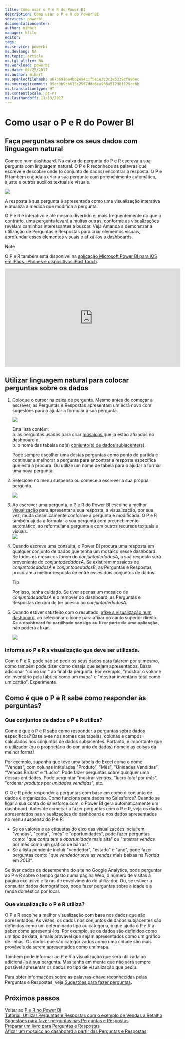 ```yaml
---
title: Como usar o P e R do Power BI
description: Como usar o P e R do Power BI
services: powerbi
documentationcenter: 
author: mihart
manager: kfile
editor: 
tags: 
ms.service: powerbi
ms.devlang: NA
ms.topic: article
ms.tgt_pltfrm: NA
ms.workload: powerbi
ms.date: 09/25/2017
ms.author: mihart
ms.openlocfilehash: a6736916a4bb2e94c1f5e1e3c3c3e5339cf990ec
ms.sourcegitcommit: 99cc3b9cb615c2957dde6ca908a51238f129cebb
ms.translationtype: HT
ms.contentlocale: pt-PT
ms.lasthandoff: 11/13/2017
---
```

# <a name="how-to-use-power-bi-qa"></a>Como usar o P e R do Power BI
## <a name="ask-questions-of-your-data-using-natural-language"></a>Faça perguntas sobre os seus dados com linguagem natural
Comece num dashboard. Na caixa de pergunta do P e R escreva a sua pergunta com linguagem natural. O P e R reconhece as palavras que escreve e descobre onde (o conjunto de dados) encontrar a resposta. O P e R também o ajuda a criar a sua pergunta com preenchimento automático, ajuste e outros auxílios textuais e visuais.

![](media/service-how-to-q-and-a/powerbi-qna.png)

A resposta à sua pergunta é apresentada como uma visualização interativa e atualiza à medida que modifica a pergunta.

O P e R é interativo e até mesmo divertido e, mais frequentemente do que o contrário, uma pergunta levará a muitas outras, conforme as visualizações revelam caminhos interessantes a buscar. Veja Amanda a demonstrar a utilização de Perguntas e Respostas para criar elementos visuais, aprofundar esses elementos visuais e afixá-los a dashboards.

> [!NOTE]
> O P e R também está disponível na [aplicação Microsoft Power BI para iOS em iPads, iPhones e dispositivos iPod Touch](mobile-apps-ios-qna.md).
> 
> 

<iframe width="560" height="315" src="https://www.youtube.com/embed/qMf7OLJfCz8?list=PL1N57mwBHtN0JFoKSR0n-tBkUJHeMP2cP" frameborder="0" allowfullscreen></iframe>

## <a name="use-natural-language-to-ask-questions-about-your-data"></a>Utilizar linguagem natural para colocar perguntas sobre os dados
1. Coloque o cursor na caixa de pergunta. Mesmo antes de começar a escrever, as Perguntas e Respostas apresentam um ecrã novo com sugestões para o ajudar a formular a sua pergunta.
   
   ![](media/service-how-to-q-and-a/powerbi-qna-cursor.png)  
   
   Esta lista contém:  
   a.  as perguntas usadas para criar [mosaicos ](service-dashboard-tiles.md) que já estão afixados no dashboard e  
   b.  o nome das tabelas no(s) [conjunto(s) de dados subjacente(s)](service-get-data.md).  
   
   Pode sempre escolher uma destas perguntas como ponto de partida e continuar a melhorar a pergunta para encontrar a resposta específica que está à procura. Ou utilize um nome de tabela para o ajudar a formar uma nova pergunta.
2. Selecione no menu suspenso ou comece a escrever a sua própria pergunta.  
   
   ![](media/service-how-to-q-and-a/powerbi-qna-list.png)
3. Ao escrever uma pergunta, o P e R do Power BI escolhe a melhor [visualização](power-bi-visualization-types-for-reports-and-q-and-a.md) para apresentar a sua resposta; a visualização, por sua vez, muda dinamicamente conforme a pergunta é modificada. O P e R também ajuda a formular a sua pergunta com preenchimento automático, ao reformular a pergunta e com outros recursos textuais e visuais.  
   ![](media/service-how-to-q-and-a/powerbi-qna-viz.png)
4. Quando escreve uma consulta, o Power BI procura uma resposta em qualquer conjunto de dados que tenha um mosaico nesse dashboard.  Se todos os mosaicos forem do *conjuntodedadosA*, a sua resposta será proveniente do *conjuntodedadosA*.  Se existirem mosaicos de *conjuntodedadosA* e *conjuntodedadosB*, as Perguntas e Respostas procuram a melhor resposta de entre esses dois conjuntos de dados.
   
   > [!TIP]
   > Por isso, tenha cuidado. Se tiver apenas um mosaico de *conjuntodedadosA* e o remover do dashboard, as Perguntas e Respostas deixam de ter acesso ao *conjuntodedadosA*.
   > 
   > 
5. Quando estiver satisfeito com o resultado, [afixe a visualização num dashboard](service-dashboard-pin-tile-from-q-and-a.md), ao selecionar o ícone para afixar no canto superior direito. Se o dashboard foi partilhado consigo ou fizer parte de uma aplicação, não poderá afixar.
   
   ![](media/service-how-to-q-and-a/pbi_qna_finish-typing-question.jpg)

### <a name="tell-qa-which-visualization-to-use"></a>Informe ao P e R a visualização que deve ser utilizada.
Com o P e R, pode não só pedir os seus dados para falarem por si mesmo, como também pode dizer como deseja que sejam apresentados. Basta adicionar "como um <visualization type>" ao final da pergunta.  Por exemplo, "mostrar o volume de inventário pela fábrica como um mapa" e "mostrar inventário total como um cartão".  Experimente.

## <a name="how-does-qa-know-how-to-answer-questions"></a>Como é que o P e R sabe como responder às perguntas?
### <a name="which-datasets-does-qa-use"></a>Que conjuntos de dados o P e R utiliza?
Como é que o P e R sabe como responder a perguntas sobre dados específicos? Baseia-se nos nomes das tabelas, colunas e campos calculados nos conjuntos de dados subjacentes. Portanto, é importante que o utilizador (ou o proprietário do conjunto de dados) nomeie as coisas da melhor forma! 

Por exemplo, suponha que teve uma tabela do Excel como o nome "Vendas", com colunas intituladas "Produto", "Mês", "Unidades Vendidas", "Vendas Brutas" e "Lucro". Pode fazer perguntas sobre qualquer uma dessas entidades.  Pode perguntar "mostrar *vendas*, "lucro *total* por *mês*", "ordenar *produtos* por *unidades vendidas*", etc.

O Q e R pode responder a perguntas com base em como o conjunto de dados é organizado. Como funciona para dados no Salesforce? Quando se ligar à sua conta do salesforce.com, o Power BI gera automaticamente um dashboard.  Antes de começar a fazer perguntas com o P e R, veja os dados apresentados nas visualizações do dashboard e nos dados apresentados no menu suspenso do P e R.

* Se os valores e as etiquetas do eixo das visualizações incluírem "vendas", "conta", "mês" e "oportunidades", pode fazer perguntas como: "que *conta* tem a *oportunidade* mais alta" ou "mostrar *vendas* por mês como um gráfico de barras".
* Se a lista pendente incluir "vendedor", "estado" e "ano", pode fazer perguntas como: "que *vendedor* teve as *vendas* mais baixas na *Florida* em *2013*".

Se tiver dados de desempenho do site no Google Analytics, pode perguntar ao P e R sobre o tempo gasto numa página Web, o número de visitas à página exclusivo e taxas de envolvimento do utilizador. Ou, se estiver a consultar dados demográficos, pode fazer perguntas sobre a idade e a renda doméstica por local.

### <a name="which-visualization-does-qa-use"></a>Que visualização o P e R utiliza?
O P e R escolhe a melhor visualização com base nos dados que são apresentados. Às vezes, os dados nos conjuntos de dados subjacentes são definidos como um determinado tipo ou categoria, o que ajuda o P e R a saber como apresentá-los. Por exemplo, se os dados são definidos como um tipo de data, é mais provável que sejam apresentados como um gráfico de linhas. Os dados que são categorizados como uma cidade são mais prováveis de serem apresentados como um mapa.

Também pode informar ao P e R a visualização que será utilizada ao adicioná-la à sua pergunta. Mas tenha em mente que não será sempre possível apresentar os dados no tipo de visualização que pediu.

Para obter informações sobre as palavras-chave reconhecidas pelas Perguntas e Respostas, veja [Sugestões para fazer perguntas](service-q-and-a-tips.md).

## <a name="next-steps"></a>Próximos passos
Voltar ao [P e R no Power BI](service-q-and-a.md)  
[Tutorial: Utilizar Perguntas e Respostas com o exemplo de Vendas a Retalho](power-bi-visualization-introduction-to-q-and-a.md)  
[Sugestões para fazer perguntas nas Perguntas e Respostas](service-q-and-a-tips.md)  
[Preparar um livro para Perguntas e Respostas](service-prepare-data-for-q-and-a.md)  
[Afixar um mosaico ao dashboard a partir das Perguntas e Respostas](service-dashboard-pin-tile-from-q-and-a.md)  


